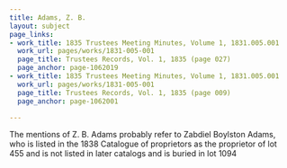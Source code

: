 ```yaml
---
title: Adams, Z. B.
layout: subject
page_links:
- work_title: 1835 Trustees Meeting Minutes, Volume 1, 1831.005.001
  work_url: pages/works/1831-005-001
  page_title: Trustees Records, Vol. 1, 1835 (page 027)
  page_anchor: page-1062019
- work_title: 1835 Trustees Meeting Minutes, Volume 1, 1831.005.001
  work_url: pages/works/1831-005-001
  page_title: Trustees Records, Vol. 1, 1835 (page 009)
  page_anchor: page-1062001

---
```

<p>The mentions of Z. B. Adams probably refer to Zabdiel Boylston Adams, who is listed in the 1838 Catalogue of proprietors as the proprietor of lot 455 and is not listed in later catalogs and is buried in lot 1094</p>